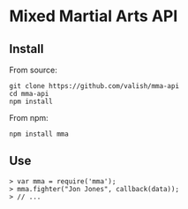 
# Mixed Martial Arts API

## Install
From source:

```
git clone https://github.com/valish/mma-api
cd mma-api
npm install
```

From npm:

```
npm install mma
```

## Use

```
> var mma = require('mma');
> mma.fighter("Jon Jones", callback(data));
> // ...
```